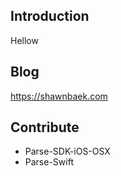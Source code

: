 ## Introduction
Hellow

## Blog
https://shawnbaek.com

## Contribute
- Parse-SDK-iOS-OSX
- Parse-Swift
